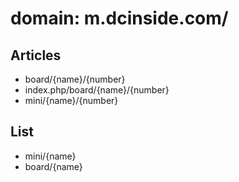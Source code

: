# domain: m.dcinside.com/
## Articles
- board/{name}/{number}
- index.php/board/{name}/{number}
- mini/{name}/{number}
    
## List
- mini/{name}
- board/{name}